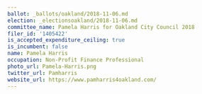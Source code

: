 ```yaml
---
ballot: _ballots/oakland/2018-11-06.md
election: _electionsoakland/2018-11-06.md
committee_name: Pamela Harris for Oakland City Council 2018
filer_id: '1405422'
is_accepted_expenditure_ceiling: true
is_incumbent: false
name: Pamela Harris
occupation: Non-Profit Finance Professional
photo_url: Pamela-Harris.png
twitter_url: Pamharris
website_url: https://www.pamharris4oakland.com/
---
```


